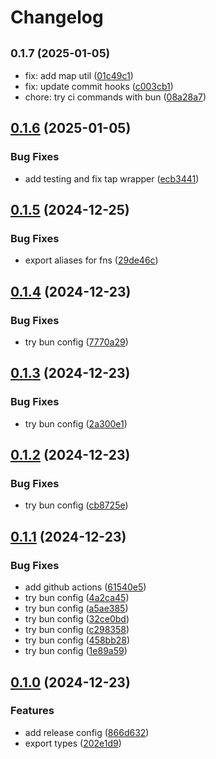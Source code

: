 # Changelog

## <small>0.1.7 (2025-01-05)</small>

* fix: add map util ([01c49c1](https://github.com/dankreiger/async-toolbelt/commit/01c49c1))
* fix: update commit hooks ([c003cb1](https://github.com/dankreiger/async-toolbelt/commit/c003cb1))
* chore: try ci commands with bun ([08a28a7](https://github.com/dankreiger/async-toolbelt/commit/08a28a7))

## [0.1.6](https://github.com/dankreiger/async-toolbelt/compare/0.1.5...0.1.6) (2025-01-05)

### Bug Fixes

* add testing and fix tap wrapper ([ecb3441](https://github.com/dankreiger/async-toolbelt/commit/ecb3441a3e4bb4c8f62fffae2a72cd266e1b7982))

## [0.1.5](https://github.com/dankreiger/async-toolbelt/compare/0.1.4...0.1.5) (2024-12-25)

### Bug Fixes

* export aliases for fns ([29de46c](https://github.com/dankreiger/async-toolbelt/commit/29de46cb4be94ee83d13ed8f7da58a7e7a912364))

## [0.1.4](https://github.com/dankreiger/async-toolbelt/compare/0.1.3...0.1.4) (2024-12-23)

### Bug Fixes

* try bun config ([7770a29](https://github.com/dankreiger/async-toolbelt/commit/7770a29c3634136ca6bc1b72d3e3fb6787c8d0c5))

## [0.1.3](https://github.com/dankreiger/async-toolbelt/compare/0.1.2...0.1.3) (2024-12-23)

### Bug Fixes

* try bun config ([2a300e1](https://github.com/dankreiger/async-toolbelt/commit/2a300e17287979149ec17cf56f3d264f33af9578))

## [0.1.2](https://github.com/dankreiger/async-toolbelt/compare/0.1.1...0.1.2) (2024-12-23)

### Bug Fixes

* try bun config ([cb8725e](https://github.com/dankreiger/async-toolbelt/commit/cb8725e6d8bb830c23ebb4809cad4edf4be37569))

## [0.1.1](https://github.com/dankreiger/async-toolbelt/compare/0.1.0...0.1.1) (2024-12-23)

### Bug Fixes

* add github actions ([61540e5](https://github.com/dankreiger/async-toolbelt/commit/61540e5252033f59d5b670f492f897a81f433bba))
* try bun config ([4a2ca45](https://github.com/dankreiger/async-toolbelt/commit/4a2ca45fdda75a06a6bdd50e71993af2b23600db))
* try bun config ([a5ae385](https://github.com/dankreiger/async-toolbelt/commit/a5ae385dfe014332332f7eab158f93a6792be4cc))
* try bun config ([32ce0bd](https://github.com/dankreiger/async-toolbelt/commit/32ce0bd2b401ed1e16b6f9a038fc80f19dda9ad0))
* try bun config ([c298358](https://github.com/dankreiger/async-toolbelt/commit/c298358e72cb21535d85d6c72b5170c9abc2eeb8))
* try bun config ([458bb28](https://github.com/dankreiger/async-toolbelt/commit/458bb2854a38aafdabc4efa081d03ce2b7b53e0e))
* try bun config ([1e89a59](https://github.com/dankreiger/async-toolbelt/commit/1e89a59fb0ebe9040e57361e40f33c1778d2a53c))

## [0.1.0](https://github.com/dankreiger/async-toolbelt/compare/0.0.2...0.1.0) (2024-12-23)

### Features

* add release config ([866d632](https://github.com/dankreiger/async-toolbelt/commit/866d632084fab9e3d6fae87e0a6c6c85246e2137))
* export types ([202e1d9](https://github.com/dankreiger/async-toolbelt/commit/202e1d91e91ba9750324e3b522e3a02ee3372472))
